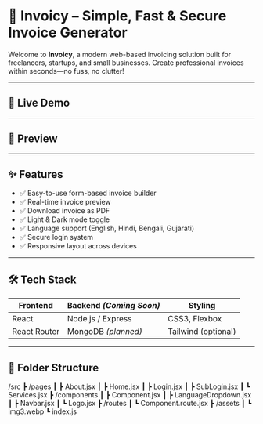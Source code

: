 # 🧾 Invoicy – Simple, Fast & Secure Invoice Generator

Welcome to **Invoicy**, a modern web-based invoicing solution built for freelancers, startups, and small businesses. Create professional invoices within seconds—no fuss, no clutter!

---

## 🚀 Live Demo


---

## 📸 Preview

---

## ✨ Features

- ✅ Easy-to-use form-based invoice builder
- ✅ Real-time invoice preview
- ✅ Download invoice as PDF
- ✅ Light & Dark mode toggle
- ✅ Language support (English, Hindi, Bengali, Gujarati)
- ✅ Secure login system
- ✅ Responsive layout across devices

---

## 🛠 Tech Stack

| Frontend        | Backend *(Coming Soon)* | Styling         |
|-----------------|-------------------------|-----------------|
| React           | Node.js / Express       | CSS3, Flexbox   |
| React Router    | MongoDB *(planned)*     | Tailwind (optional) |

---

## 📁 Folder Structure
/src
┣ /pages
┃ ┣ About.jsx
┃ ┣ Home.jsx
┃ ┣ Login.jsx
┃ ┣ SubLogin.jsx
┃ ┗ Services.jsx
┣ /components
┃ ┣ Component.jsx
┃ ┣ LanguageDropdown.jsx
┃ ┣ Navbar.jsx
┃ ┗ Logo.jsx
┣ /routes
┃ ┗ Component.route.jsx
┣ /assets
┃ ┗ img3.webp
┗ index.js
